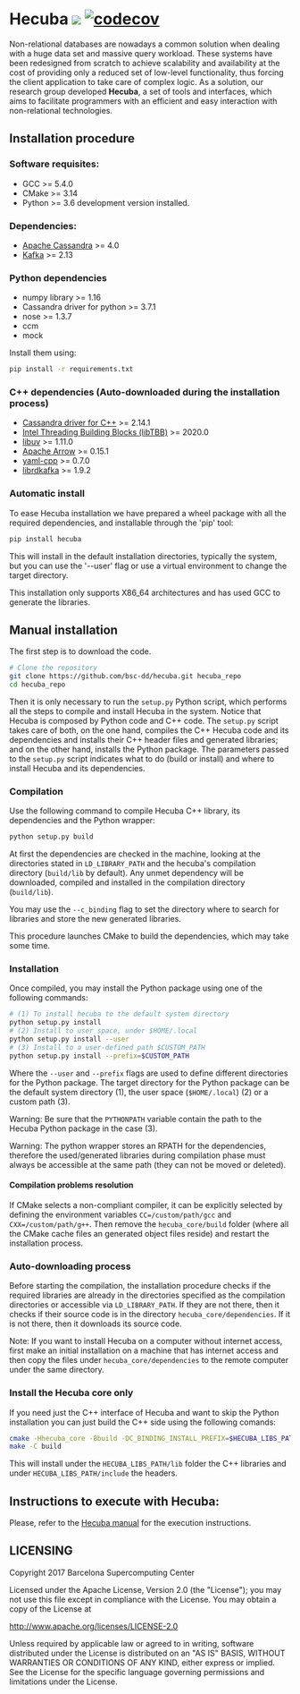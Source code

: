 # Hecuba ![](https://travis-ci.org/bsc-dd/hecuba.svg?branch=master) [![codecov](https://codecov.io/gh/bsc-dd/hecuba/branch/master/graph/badge.svg)](https://codecov.io/gh/bsc-dd/hecuba)
Non-relational databases are nowadays a common solution when dealing with a huge data set and massive query workload. These systems have been redesigned from scratch to achieve scalability and availability at the cost of providing only a reduced set of low-level functionality, thus forcing the client application to take care of complex logic. As a solution, our research group developed **Hecuba**, a set of tools and interfaces, which aims to facilitate programmers with an efficient and easy interaction with non-relational technologies.

## Installation procedure

### Software requisites:

+ GCC >= 5.4.0
+ CMake >= 3.14
+ Python >= 3.6 development version installed.

### Dependencies:
+ [Apache Cassandra](https://github.com/apache/cassandra) >= 4.0
+ [Kafka](https://kafka.apache.org) >= 2.13

### Python dependencies
+ numpy library >= 1.16
+ Cassandra driver for python >= 3.7.1
+ nose >= 1.3.7
+ ccm
+ mock

Install them using:
```bash
pip install -r requirements.txt
```

### C++ dependencies (Auto-downloaded during the installation process)
+ [Cassandra driver for C++](https://github.com/datastax/cpp-driver) >= 2.14.1
+ [Intel Threading Building Blocks (libTBB)](https://github.com/01org/tbb) >= 2020.0
+ [libuv](https://github.com/libuv/libuv) >= 1.11.0
+ [Apache Arrow](https://github.com/apache/arrow) >= 0.15.1
+ [yaml-cpp](https://github.com/jbeder/yaml-cpp) >= 0.7.0
+ [librdkafka](https://github.com/edenhill/librdkafka) >= 1.9.2

### Automatic install

To ease Hecuba installation we have prepared a wheel package with all the required dependencies, and installable through the 'pip' tool:

```bash
pip install hecuba
```

This will install in the default installation directories, typically the system, but you can use the '--user' flag or use a virtual environment to change the target directory.

This installation only supports X86_64 architectures and has used GCC to generate the libraries.

## Manual installation

The first step is to download the code.

```bash
# Clone the repository
git clone https://github.com/bsc-dd/hecuba.git hecuba_repo
cd hecuba_repo
```

Then it is only necessary to run the `setup.py` Python script, which performs all the steps to compile and install Hecuba in the system. Notice that Hecuba is composed by Python code and C++ code. The `setup.py` script takes care of both, on the one hand, compiles the C++ Hecuba code and its dependencies and installs their C++ header files and generated libraries; and on the other hand, installs the Python package.
The parameters passed to the `setup.py` script indicates what to do (build or install) and  where to install Hecuba and its dependencies.

### Compilation

Use the following command to compile Hecuba C++ library, its dependencies and the Python wrapper:

```bash
python setup.py build

```

At first the dependencies are checked in the machine, looking at the directories stated in `LD_LIBRARY_PATH` and the hecuba's compilation directory (`build/lib` by default). Any unmet dependency will be downloaded, compiled and installed in the compilation directory (`build/lib`).

You may use the `--c_binding` flag to set the directory where to search for libraries and store the new generated libraries.

This procedure launches CMake to build the dependencies, which may take some time.


### Installation
Once compiled, you may install the Python package using one of the following commands:

```bash
# (1) To install hecuba to the default system directory
python setup.py install
# (2) Install to user space, under $HOME/.local
python setup.py install --user
# (3) Install to a user-defined path $CUSTOM_PATH
python setup.py install --prefix=$CUSTOM_PATH
```

Where the `--user` and `--prefix` flags are used to define different directories for the Python package.
The target directory for the Python package can be the default system directory (1), the user space (`$HOME/.local`) (2) or a custom path (3).

Warning: Be sure that the `PYTHONPATH` variable contain the path to the Hecuba Python package in the case (3).

Warning: The python wrapper stores an RPATH for the dependencies, therefore the used/generated libraries during compilation phase must always be accessible at the same path (they can not be moved or deleted).


#### Compilation problems resolution
If CMake selects a non-compliant compiler, it can be explicitly selected by defining the environment variables `CC=/custom/path/gcc` and `CXX=/custom/path/g++`. Then remove the `hecuba_core/build` folder (where all the CMake cache files an generated object files reside) and restart the installation process.


### Auto-downloading process

Before starting the compilation, the installation procedure checks if the required libraries are already in the directories specified as the compilation directories or accessible via `LD_LIBRARY_PATH`. If they are not there, then it checks if their source code is in the directory `hecuba_core/dependencies`. If it is not there, then it downloads its source code.

Note: If you want to install Hecuba on a computer without internet access, first make an initial installation on a machine that has internet access and then copy the files under `hecuba_core/dependencies` to the remote computer under the same directory.



### Install the Hecuba core only

If you need just the C++ interface of Hecuba and want to skip the Python installation you can just build the C++ side using the following comands:

```bash
cmake -Hhecuba_core -Bbuild -DC_BINDING_INSTALL_PREFIX=$HECUBA_LIBS_PATH
make -C build
```

This will install under the `HECUBA_LIBS_PATH/lib` folder the C++ libraries and under `HECUBA_LIBS_PATH/include` the headers.


## Instructions to execute with Hecuba:

Please, refer to the [Hecuba manual](https://github.com/bsc-dd/hecuba/wiki/1:-User-Manual) for the execution instructions.


## LICENSING 

Copyright 2017 Barcelona Supercomputing Center

Licensed under the Apache License, Version 2.0 (the "License");
you may not use this file except in compliance with the License.
You may obtain a copy of the License at

   http://www.apache.org/licenses/LICENSE-2.0

Unless required by applicable law or agreed to in writing, software
distributed under the License is distributed on an "AS IS" BASIS,
WITHOUT WARRANTIES OR CONDITIONS OF ANY KIND, either express or implied.
See the License for the specific language governing permissions and
limitations under the License.
